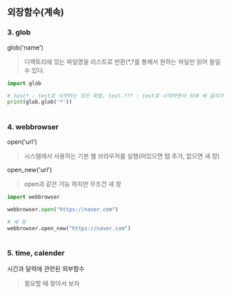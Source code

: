 ## 외장함수(계속)
### 3. glob

glob('name')
> 디렉토리에 있는 파일명을 리스트로 반환(*,?를 통해서 원하는 파일만 읽어 들일 수 있다.

```python
import glob

# test* : test로 시작하는 모든 파일, test.??? : test로 시작하면서 뒤에 세 글자가 더 있는 파일명
print(glob.glob('*'))
```
# 
### 4. webbrowser

open('url')
> 시스템에서 사용하는 기본 웹 브라우저를 실행(떠있으면 탭 추가, 없으면 새 창)

open_new('url')
> open과 같은 기능 하지만 무조건 새 창

```python
import webbrowser

webbrowser.open("https://naver.com")

# 새 창
webbrowser.open_new("https://naver.com")
```
#
### 5. time, calender
시간과 달력에 관련된 외부함수
> 필요할 때 찾아서 보자
